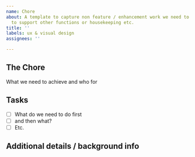 ```yaml
---
name: Chore
about: A template to capture non feature / enhancement work we need to do like work
  to support other functions or housekeeping etc.
title: ''
labels: ux & visual design
assignees: ''

---
```


## The Chore

What we need to achieve and who for

## Tasks

- [ ] What do we need to do first
- [ ] and then what?
- [ ] Etc.

## Additional details / background info
